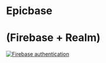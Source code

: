 # Epicbase

# (Firebase + Realm)
[![Firebase authentication](http://i.imgur.com/Sp1fR4E.png)](https://youtu.be/U6gp0q2mmlo "Firebase authentication demo, inspired from androidhive.info - Click to Watch!")
